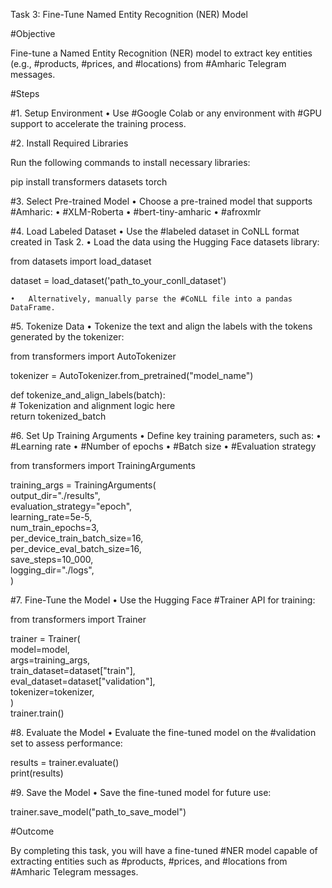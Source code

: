 Task 3: Fine-Tune Named Entity Recognition (NER) Model

#Objective

Fine-tune a Named Entity Recognition (NER) model to extract key entities (e.g., #products, #prices, and #locations) from #Amharic Telegram messages.

#Steps

#1. Setup Environment
	•	Use #Google Colab or any environment with #GPU support to accelerate the training process.

#2. Install Required Libraries

Run the following commands to install necessary libraries:

pip install transformers datasets torch  

#3. Select Pre-trained Model
	•	Choose a pre-trained model that supports #Amharic:
	•	#XLM-Roberta
	•	#bert-tiny-amharic
	•	#afroxmlr

#4. Load Labeled Dataset
	•	Use the #labeled dataset in CoNLL format created in Task 2.
	•	Load the data using the Hugging Face datasets library:

from datasets import load_dataset  

dataset = load_dataset('path_to_your_conll_dataset')  

	•	Alternatively, manually parse the #CoNLL file into a pandas DataFrame.

#5. Tokenize Data
	•	Tokenize the text and align the labels with the tokens generated by the tokenizer:

from transformers import AutoTokenizer  

tokenizer = AutoTokenizer.from_pretrained("model_name")  

def tokenize_and_align_labels(batch):  
    # Tokenization and alignment logic here  
    return tokenized_batch  

#6. Set Up Training Arguments
	•	Define key training parameters, such as:
	•	#Learning rate
	•	#Number of epochs
	•	#Batch size
	•	#Evaluation strategy

from transformers import TrainingArguments  

training_args = TrainingArguments(  
    output_dir="./results",  
    evaluation_strategy="epoch",  
    learning_rate=5e-5,  
    num_train_epochs=3,  
    per_device_train_batch_size=16,  
    per_device_eval_batch_size=16,  
    save_steps=10_000,  
    logging_dir="./logs",  
)  

#7. Fine-Tune the Model
	•	Use the Hugging Face #Trainer API for training:

from transformers import Trainer  

trainer = Trainer(  
    model=model,  
    args=training_args,  
    train_dataset=dataset["train"],  
    eval_dataset=dataset["validation"],  
    tokenizer=tokenizer,  
)  
trainer.train()  

#8. Evaluate the Model
	•	Evaluate the fine-tuned model on the #validation set to assess performance:

results = trainer.evaluate()  
print(results)  

#9. Save the Model
	•	Save the fine-tuned model for future use:

trainer.save_model("path_to_save_model")  

#Outcome

By completing this task, you will have a fine-tuned #NER model capable of extracting entities such as #products, #prices, and #locations from #Amharic Telegram messages.